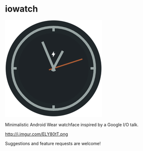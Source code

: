 iowatch
=======

![Screenshot](watchface_rd.png)

Minimalistic Android Wear watchface inspired by a Google I/O talk.

http://i.imgur.com/ELY80tT.png

Suggestions and feature requests are welcome!
